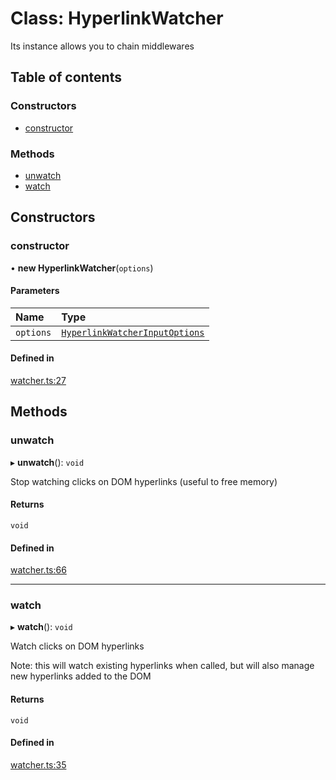 # Class: HyperlinkWatcher

Its instance allows you to chain middlewares

## Table of contents

### Constructors

- [constructor](HyperlinkWatcher.md#constructor)

### Methods

- [unwatch](HyperlinkWatcher.md#unwatch)
- [watch](HyperlinkWatcher.md#watch)

## Constructors

### constructor

• **new HyperlinkWatcher**(`options`)

#### Parameters

| Name | Type |
| :------ | :------ |
| `options` | [`HyperlinkWatcherInputOptions`](../interfaces/HyperlinkWatcherInputOptions.md) |

#### Defined in

[watcher.ts:27](https://github.com/sneko/hyperlink-middleware/blob/main/src/watcher.ts#L27)

## Methods

### unwatch

▸ **unwatch**(): `void`

Stop watching clicks on DOM hyperlinks (useful to free memory)

#### Returns

`void`

#### Defined in

[watcher.ts:66](https://github.com/sneko/hyperlink-middleware/blob/main/src/watcher.ts#L66)

___

### watch

▸ **watch**(): `void`

Watch clicks on DOM hyperlinks

Note: this will watch existing hyperlinks when called, but will also manage new hyperlinks added to the DOM

#### Returns

`void`

#### Defined in

[watcher.ts:35](https://github.com/sneko/hyperlink-middleware/blob/main/src/watcher.ts#L35)
